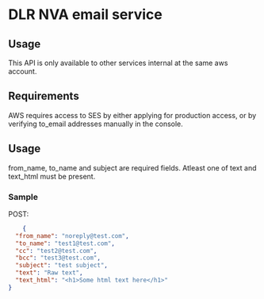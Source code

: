 # DLR NVA email service

## Usage
This API is only available to other services internal at the same aws account.

## Requirements
AWS requires access to SES by either applying for production access, 
or by verifying to_email addresses manually in the console.

## Usage
from_name, to_name and subject are required fields.
Atleast one of text and text_html must be present.

### Sample
POST:
```json
    {
  "from_name": "noreply@test.com",
  "to_name": "test1@test.com",
  "cc": "test2@test.com",
  "bcc": "test3@test.com",
  "subject": "test subject",
  "text": "Raw text",
  "text_html": "<h1>Some html text here</h1>"
}
```
